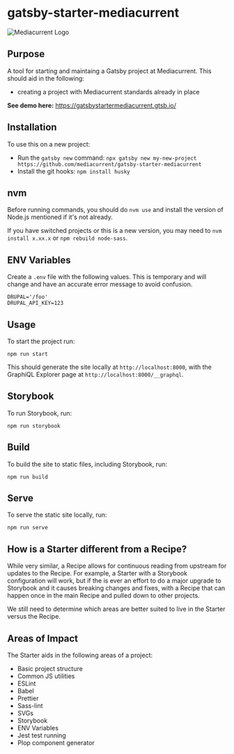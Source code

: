 # gatsby-starter-mediacurrent

![Mediacurrent Logo](https://www.drupal.org/files/styles/grid-3-2x/public/mc-blue-mediacurrent.png?itok=YDAOeM5m)

## Purpose

A tool for starting and maintaing a Gatsby project at Mediacurrent.
This should aid in the following:

- creating a project with Mediacurrent standards already in place

**See demo here:** https://gatsbystartermediacurrent.gtsb.io/


## Installation

To use this on a new project:

- Run the `gatsby new` command: `npx gatsby new my-new-project https://github.com/mediacurrent/gatsby-starter-mediacurrent`
- Install the git hooks: `npm install husky`

## nvm

Before running commands, you should do `nvm use` and install the version of Node.js mentioned if it's not already.

If you have switched projects or this is a new version, you may need to `nvm install x.xx.x` or `npm rebuild node-sass`.

## ENV Variables

Create a `.env` file with the following values. This is temporary and will change and have an accurate error message to avoid confusion.

```
DRUPAL='/foo'
DRUPAL_API_KEY=123
```

## Usage

To start the project run:

`npm run start`

This should generate the site locally at `http://localhost:8000`, with the GraphiQL Explorer page at `http://localhost:8000/__graphql`.

## Storybook

To run Storybook, run:

`npm run storybook`

## Build

To build the site to static files, including Storybook, run:

`npm run build`

## Serve

To serve the static site locally, run:

`npm run serve`

## How is a Starter different from a Recipe?

While very similar, a Recipe allows for continuous reading from upstream for updates to the Recipe. For example, a Starter with a Storybook configuration will work, but if the is ever an effort to do a major upgrade to Storybook and it causes breaking changes and fixes, with a Recipe that can happen once in the main Recipe and pulled down to other projects.

We still need to determine which areas are better suited to live in the Starter versus the Recipe.

## Areas of Impact

The Starter aids in the following areas of a project:

- Basic project structure
- Common JS utilities
- ESLint
- Babel
- Prettier
- Sass-lint
- SVGs
- Storybook
- ENV Variables
- Jest test running
- Plop component generator

